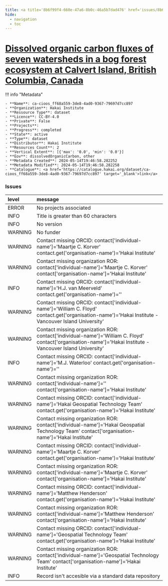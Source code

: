 ```yaml
---
title: <a title='8b6f99f4-660e-47a6-8b0c-46a5b7dad476' href='issues/8b6f99f4-660e-47a6-8b0c-46a5b7dad476/' target='_blank'>Dissolved organic carbon fluxes of seven watersheds in a bog forest ecosystem at Calvert Island, British Columbia, Canada</a>
hide:
  - navigation
  - toc
---
```


# <a title='8b6f99f4-660e-47a6-8b0c-46a5b7dad476' href='issues/8b6f99f4-660e-47a6-8b0c-46a5b7dad476/' target='_blank'>Dissolved organic carbon fluxes of seven watersheds in a bog forest ecosystem at Calvert Island, British Columbia, Canada</a>

<div id='map'></div>

!!! info "Metadata"
    
    - **Name**: ca-cioos_ff68a559-3de8-4ad0-9367-79697d7cc897 
    - **Organization**: Hakai Institute 
    - **Ressource Type**: dataset 
    - **Licence**: CC-BY-4.0 
    - **Private**: False 
    - **Projects**:  
    - **Progress**: completed 
    - **State**: active 
    - **Type**: dataset 
    - **Distributor**: Hakai Institute 
    - **Resources Count**: 2 
    - **Vertical Extent**: [{'max': '0.0', 'min': '0.0'}] 
    - **Eov**: dissolvedOrganicCarbon, other 
    - **Metadata Created**: 2024-05-14T19:46:58.282252 
    - **Metadata Modified**: 2024-05-14T19:46:58.282258 
    - **Catalogue**: <a href='https://catalogue.hakai.org/dataset/ca-cioos_ff68a559-3de8-4ad0-9367-79697d7cc897' target='_blank'>link</a> 

### Issues

| level   | message                                                                                                                                                       |
|:--------|:--------------------------------------------------------------------------------------------------------------------------------------------------------------|
| ERROR   | No projects associated                                                                                                                                        |
| INFO    | Title is greater than 60 characters                                                                                                                           |
| INFO    | No version                                                                                                                                                    |
| WARNING | No funder                                                                                                                                                     |
| WARNING | Contact missing ORCID: contact['individual-name']='Maartje C. Korver' contact.get('organisation-name')='Hakai Institute'                                      |
| WARNING | Contact missing organization ROR:  contact['individual-name']='Maartje C. Korver' contact['organisation-name']='Hakai Institute'                              |
| INFO    | Contact missing ORCID: contact['individual-name']='H.J. van Meerveld' contact.get('organisation-name')=''                                                     |
| WARNING | Contact missing ORCID: contact['individual-name']='William C. Floyd' contact.get('organisation-name')='Hakai Institute - Vancouver Island University'         |
| WARNING | Contact missing organization ROR:  contact['individual-name']='William C. Floyd' contact['organisation-name']='Hakai Institute - Vancouver Island University' |
| INFO    | Contact missing ORCID: contact['individual-name']='M.J. Waterloo' contact.get('organisation-name')=''                                                         |
| WARNING | Contact missing organization ROR:  contact['individual-name']='' contact['organisation-name']='Hakai Institute'                                               |
| WARNING | Contact missing ORCID: contact['individual-name']='Hakai Geospatial Technology Team' contact.get('organisation-name')='Hakai Institute'                       |
| WARNING | Contact missing organization ROR:  contact['individual-name']='Hakai Geospatial Technology Team' contact['organisation-name']='Hakai Institute'               |
| WARNING | Contact missing ORCID: contact['individual-name']='Maartje C. Korver' contact.get('organisation-name')='Hakai Institute'                                      |
| WARNING | Contact missing organization ROR:  contact['individual-name']='Maartje C. Korver' contact['organisation-name']='Hakai Institute'                              |
| WARNING | Contact missing ORCID: contact['individual-name']='Matthew Henderson' contact.get('organisation-name')='Hakai Institute'                                      |
| WARNING | Contact missing organization ROR:  contact['individual-name']='Matthew Henderson' contact['organisation-name']='Hakai Institute'                              |
| WARNING | Contact missing ORCID: contact['individual-name']='Geospatial Technology Team' contact.get('organisation-name')='Hakai Institute'                             |
| WARNING | Contact missing organization ROR:  contact['individual-name']='Geospatial Technology Team' contact['organisation-name']='Hakai Institute'                     |
| INFO    | Record isn't accesible via a standard data repository                                                                                                         |

<script>
   document.addEventListener("DOMContentLoaded", function() {
    var map = L.map('map').setView([51.505, -125.09], 5);
    L.tileLayer('https://tile.openstreetmap.org/{z}/{x}/{y}.png', {
        maxZoom: 19,
        attribution: '&copy; <a href="http://www.openstreetmap.org/copyright">OpenStreetMap</a>'
    }).addTo(map);
    var geojsonFeature = {
        "type": "Feature",
        "properties": {
            "name" : "<a title='8b6f99f4-660e-47a6-8b0c-46a5b7dad476' href='issues/8b6f99f4-660e-47a6-8b0c-46a5b7dad476/' target='_blank'>Dissolved organic carbon fluxes of seven watersheds in a bog forest ecosystem at Calvert Island, British Columbia, Canada</a>"
        },
        "geometry": {'type': 'Polygon', 'coordinates': [[[-128.17701209, 51.62096599], [-127.92157996, 51.62096599], [-127.92157996, 51.73507366], [-128.17701209, 51.73507366], [-128.17701209, 51.62096599]]]}
    }
    L.geoJSON(geojsonFeature).addTo(map);
   })
</script>
